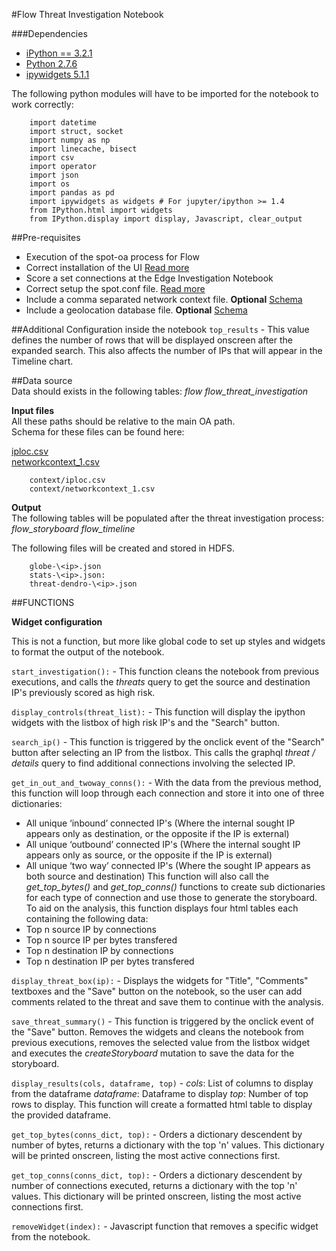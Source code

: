 #Flow Threat Investigation Notebook

###Dependencies  
- [iPython == 3.2.1](https://ipython.org/ipython-doc/3/index.html)
- [Python 2.7.6](https://www.python.org/download/releases/2.7.6/)
- [ipywidgets 5.1.1](https://ipywidgets.readthedocs.io/en/latest/user_install.html#with-pip) 

The following python modules will have to be imported for the notebook to work correctly:  

        import datetime
        import struct, socket
        import numpy as np
        import linecache, bisect
        import csv
        import operator
        import json
        import os
        import pandas as pd
        import ipywidgets as widgets # For jupyter/ipython >= 1.4
        from IPython.html import widgets
        from IPython.display import display, Javascript, clear_output


##Pre-requisites  
- Execution of the spot-oa process for Flow
- Correct installation of the UI [Read more](/ui/INSTALL.md)
- Score a set connections at the Edge Investigation Notebook 
- Correct setup the spot.conf file. [Read more](/wiki/Edit%20Solution%20Configuration) 
- Include a comma separated network context file. **Optional** [Schema](/spot-oa/oa/components/README.md#network-context-nc)
- Include a geolocation database file.  **Optional** [Schema](/spot-oa/oa/components/README.md#geoloc)   


##Additional Configuration inside the notebook
`top_results` - This value defines the number of rows that will be displayed onscreen after the expanded search. 
This also affects the number of IPs that will appear in the Timeline chart.


##Data source  
Data should exists in the following tables:
        *flow*
        *flow_threat_investigation*


**Input files**  
All these paths should be relative to the main OA path.    
Schema for these files can be found here:
 
[iploc.csv](/spot-oa/oa/components/README.md#geoloc)  
[networkcontext_1.csv](/spot-oa/oa/components/README.md#network-context-nc)  
  
 
        context/iploc.csv
        context/networkcontext_1.csv
 

**Output**  
The following tables will be populated after the threat investigation process:
        *flow_storyboard*
        *flow_timeline*

The following files will be created and stored in HDFS.
 
        globe-\<ip>.json
        stats-\<ip>.json:
        threat-dendro-\<ip>.json

##FUNCTIONS  

**Widget configuration**

This is not a function, but more like global code to set up styles and widgets to format the output of the notebook.   

`start_investigation():` - This function cleans the notebook from previous executions, and calls the *threats* query to get the source and destination IP's previously scored as high risk. 

`display_controls(threat_list):` - This function will display the ipython widgets with the listbox of high risk IP's and the "Search" button.

`search_ip()` - This function is triggered by the onclick event of the "Search" button after selecting an IP from the listbox. This calls the graphql *threat / details* query to find additional connections involving the selected IP. 

`get_in_out_and_twoway_conns():` - With the data from the previous method, this function will loop through each connection and store it into one of three dictionaries:
- All unique ‘inbound’ connected IP's (Where the internal sought IP appears only as destination, or the opposite if the IP is external)  
- All unique ‘outbound’ connected IP's (Where the internal sought IP appears only as source, or the opposite if the IP is external)
- All unique ‘two way’ connected IP's (Where the sought IP appears as both source and destination)
This function will also call the _get_top_bytes()_ and _get_top_conns()_ functions to create sub dictionaries for each type of connection and use those to generate the storyboard.
To aid on the analysis, this function displays four html tables each containing the following data:
- Top n source IP by connections
- Top n source IP per bytes transfered
- Top n destination IP by connections
- Top n destination IP per bytes transfered


`display_threat_box(ip):` - Displays the widgets for "Title", "Comments" textboxes and the "Save" button on the notebook, so the user can add comments related to the threat and save them to continue with the analysis.  

`save_threat_summary()` - This function is triggered by the onclick event of the "Save" button. Removes the widgets and cleans the notebook from previous executions, removes the selected value from the listbox widget and executes the *createStoryboard* mutation to save the data for the storyboard.

`display_results(cols, dataframe, top)` - 
*cols*: List of columns to display from the dataframe
*dataframe*: Dataframe to display
*top*: Number of top rows to display.
This function will create a formatted html table to display the provided dataframe.

`get_top_bytes(conns_dict, top):` - Orders a dictionary descendent by number of bytes, returns a dictionary with the top 'n' values. This dictionary will be printed onscreen, listing the most active connections first.   

`get_top_conns(conns_dict, top):` - Orders a dictionary descendent by number of connections executed, returns a dictionary with the top 'n' values. This dictionary will be printed onscreen, listing the most active connections first.   

`removeWidget(index):` - Javascript function that removes a specific widget from the notebook.
